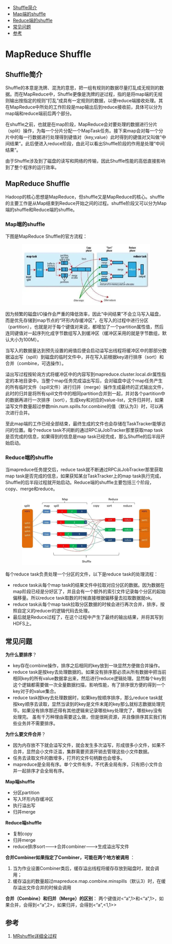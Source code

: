 - [Shuffle简介](#Shuffle简介)
- [Map端的shuffle](#Map端的shuffle)
- [Reduce端的shuffle](#Reduce端的shuffle)
- [常见问题](#常见问题)
- [参考](#参考)

# MapReduce Shuffle 

## Shuffle简介

Shuffle的本意是洗牌、混洗的意思，把一组有规则的数据尽量打乱成无规则的数据。而在MapReduce中，Shuffle更像是洗牌的逆过程，指的是将map端的无规则输出按指定的规则“打乱”成具有一定规则的数据，以便reduce端接收处理。其在MapReduce中所处的工作阶段是map输出后到reduce接收前，具体可以分为map端和reduce端前后两个部分。

在shuffle之前，也就是在map阶段，MapReduce会对要处理的数据进行分片（split）操作，为每一个分片分配一个MapTask任务。接下来map会对每一个分片中的每一行数据进行处理得到键值对（key,value）此时得到的键值对又叫做“中间结果”。此后便进入reduce阶段，由此可以看出Shuffle阶段的作用是处理“中间结果”。

由于Shuffle涉及到了磁盘的读写和网络的传输，因此Shuffle性能的高低直接影响到了整个程序的运行效率。


## MapReduce Shuffle
Hadoop的核心思想是MapReduce，但shuffle又是MapReduce的核心。shuffle的主要工作是从Map结束到Reduce开始之间的过程。shuffle阶段又可以分为Map端的shuffle和Reduce端的shuffle。

### Map端的shuffle

下图是MapReduce Shuffle的官方流程：
<div align=center><img src="https://raw.githubusercontent.com/AK-Shuai/DATA-WAERHOUSE/main/%E5%9B%BE%E5%BA%8A/MRMapShuffle.jpg" width="400"></div>

因为频繁的磁盘I/O操作会严重的降低效率，因此“中间结果”不会立马写入磁盘，而是优先存储到map节点的“环形内存缓冲区”，在写入的过程中进行分区（partition），也就是对于每个键值对来说，都增加了一个partition属性值，然后连同键值对一起序列化成字节数组写入到缓冲区（缓冲区采用的就是字节数组，默认大小为100M）。

当写入的数据量达到预先设置的阙值后便会启动溢写出线程将缓冲区中的那部分数据溢出写（spill）到磁盘的临时文件中，并在写入前根据key进行排序（sort）和合并（combine，可选操作）。

溢出写过程按轮询方式将缓冲区中的内容写到mapreduce.cluster.local.dir属性指定的本地目录中。当整个map任务完成溢出写后，会对磁盘中这个map任务产生的所有临时文件（spill文件）进行归并（merge）操作生成最终的正式输出文件，此时的归并是将所有spill文件中的相同partition合并到一起，并对各个partition中的数据再进行一次排序（sort），生成key和对应的value-list，文件归并时，如果溢写文件数量超过参数min.num.spills.for.combine的值（默认为3）时，可以再次进行合并。

至此map端的工作已经全部结束，最终生成的文件也会存储在TaskTracker能够访问的位置。每个reduce task不间断的通过RPC从JobTracker那里获取map task是否完成的信息，如果得到的信息是map task已经完成，那么Shuffle的后半段开始启动。

### Reduce端的shuffle

当mapreduce任务提交后，reduce task就不断通过RPC从JobTracker那里获取map task是否完成的信息，如果获知某台TaskTracker上的map task执行完成，Shuffle的后半段过程就开始启动。Reduce端的shuffle主要包括三个阶段，copy、merge和reduce。

<div align=center><img src="https://raw.githubusercontent.com/AK-Shuai/DATA-WAERHOUSE/main/%E5%9B%BE%E5%BA%8A/MRReduceShuffle.jpg" width="400"></div>

每个reduce task负责处理一个分区的文件，以下是reduce task的处理流程：
- reduce task从每个map task的结果文件中拉取对应分区的数据。因为数据在map阶段已经是分好区了，并且会有一个额外的索引文件记录每个分区的起始偏移量。所以reduce task取数的时候直接根据偏移量去拉取数据就ok。
- reduce task从每个map task拉取分区数据的时候会进行再次合并，排序，按照自定义的reducer的逻辑代码去处理。
- 最后就是Reduce过程了，在这个过程中产生了最终的输出结果，并将其写到HDFS上。


## 常见问题
**为什么要排序**？
- key存在combine操作，排序之后相同的key放到一块显然方便做合并操作。
- reduce task是按key去处理数据的。如果没有排序那必须从所有数据中把当前相同key的所有value数据拿出来，然后进行reduce逻辑处理。显然每个key到这个逻辑都需要做一次全量数据扫描，影响性能，有了排序很方便的得到一个key对于的value集合。
- reduce task按key去处理数据时，如果key按顺序排序，那么reduce task就按key顺序去读取，显然当读到的key是文件末尾的key那么就标志数据处理完毕。如果没有排序那还得有其他逻辑来记录哪些key处理完了，哪些key没有处理完。
虽有千万种理由需要这么做，但是很耗资源，并且像排序其实我们有些业务并不需要排序。

**为什么要文件合并**？
- 因为内存放不下就会溢写文件，就会发生多次溢写，形成很多小文件，如果不合并，显然会小文件泛滥，集群需要资源开销去管理这些小文件数据。
- 任务去读取文件的数增多，打开的文件句柄数也会增多。
- mapreduce是全局有序。单个文件有序，不代表全局有序，只有把小文件合并一起排序才会全局有序。

**Map端shuffle**
- 分区partition
- 写入环形内存缓冲区
- 执行溢出写
- 归并merge

**Reduce端shuffle**
- 复制copy
- 归并merge
- reduce排序sort--->合并combiner--->生成溢出写文件

**合并Combiner如果指定了Combiner，可能在两个地方被调用** ： 
1. 当为作业设置Combiner类后，缓存溢出线程将缓存存放到磁盘时，就会调用； 
2. 缓存溢出的数量超过mapreduce.map.combine.minspills（默认3）时，在缓存溢出文件合并的时候会调用

**合并（Combine）和归并（Merge）的区别**：
两个键值对<“a”,1>和<“a”,1>，如果合并，会得到<“a”,2>，如果归并，会得到<“a”,<1,1>>


## 参考
1. <a href="https://blog.csdn.net/qq_15074737/article/details/83790466?utm_source=app&app_version=4.19.1&code=app_1562916241&uLinkId=usr1mkqgl919blen" target="_blank">MRshuffle详细全过程</a>
